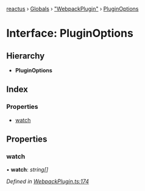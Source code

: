[reactus](../README.md) › [Globals](../globals.md) › ["WebpackPlugin"](../modules/_webpackplugin_.md) › [PluginOptions](_webpackplugin_.pluginoptions.md)

# Interface: PluginOptions

## Hierarchy

* **PluginOptions**

## Index

### Properties

* [watch](_webpackplugin_.pluginoptions.md#watch)

## Properties

###  watch

• **watch**: *string[]*

*Defined in [WebpackPlugin.ts:174](https://github.com/Openovate/reactus/blob/97dd666/src/WebpackPlugin.ts#L174)*
